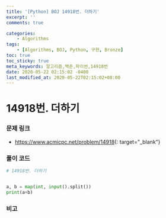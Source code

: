 ```yaml
---
title: '[Python] BOJ 14918번. 더하기'
excerpt: ''
comments: true

categories:
    - Algorithms
tags:
    - [Algorithms, BOJ, Python, 구현, Bronze]
toc: true
toc_sticky: true
meta_keywords: 알고리즘,백준,파이썬,14918번
date: 2020-05-22 02:15:02 -0400
last_modified_at: 2020-05-22T02:15:02+08:00
---
```


# 14918번. 더하기

### 문제 링크

-   <https://www.acmicpc.net/problem/14918>{: target="\_blank"}

### 풀이 코드

```python
# 14918번. 더하기


a, b = map(int, input().split())
print(a+b)
```

### 비고

